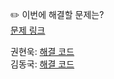 ✏️ 이번에 해결할 문제는? <br>
[문제 링크](https://leetcode.com/problems/palindrome-linked-list/description/)

권현욱: [해결 코드]() <br>
김동국: [해결 코드]() <br>
